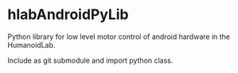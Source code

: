 # hlabAndroidPyLib
Python library for low level motor control of android hardware in the HumanoidLab.

Include as git submodule and import python class.

